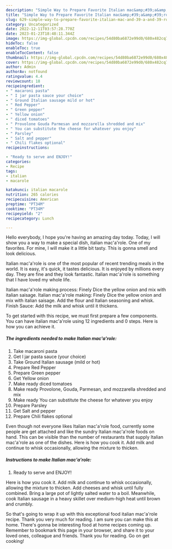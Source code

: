 ```yaml
---
description: "Simple Way to Prepare Favorite Italian mac&amp;#39;a&amp;#39;role"
title: "Simple Way to Prepare Favorite Italian mac&amp;#39;a&amp;#39;role"
slug: 629-simple-way-to-prepare-favorite-italian-mac-and-39-a-and-39-role
category: Uncategorized
date: 2022-12-11T03:57:28.770Z
date: 2023-01-23T18:48:11.344Z
image: https://img-global.cpcdn.com/recipes/54d80ba6872e99d0/680x482cq70/italian-macarole-recipe-main-photo.jpg
hideToc: false
enableToc: true
enableTocContent: false
thumbnail: https://img-global.cpcdn.com/recipes/54d80ba6872e99d0/680x482cq70/italian-macarole-recipe-main-photo.jpg
cover: https://img-global.cpcdn.com/recipes/54d80ba6872e99d0/680x482cq70/italian-macarole-recipe-main-photo.jpg
author: Admin
authorAv: notfound
ratingvalue: 4.4
reviewcount: 18
recipeingredient:
- " macaroni pasta"
- " I jar pasta sauce your choice"
- " Ground Italian sausage mild or hot"
- " Red Pepper"
- " Green pepper"
- " Yellow onion"
- " diced tomatoes"
- " Provolone Gouda Parmesan and mozzarella shredded and mix"
- " You can substitute the cheese for whatever you enjoy"
- " Parsley"
- " Salt and pepper"
- " Chili flakes optional"
recipeinstructions:

- "Ready to serve and ENJOY!"
categories:
- Recipe
tags:
- italian
- macarole

katakunci: italian macarole 
nutrition: 265 calories
recipecuisine: American
preptime: "PT34M"
cooktime: "PT34M"
recipeyield: "2"
recipecategory: Lunch

---
```



Hello everybody, I hope you're having an amazing day today. Today, I will show you a way to make a special dish, italian mac&#39;a&#39;role. One of my favorites. For mine, I will make it a little bit tasty. This is gonna smell and look delicious.

Italian mac&#39;a&#39;role is one of the most popular of recent trending meals in the world. It is easy, it's quick, it tastes delicious. It is enjoyed by millions every day. They are fine and they look fantastic. Italian mac&#39;a&#39;role is something that I have loved my whole life.

Italian mac&#39;a&#39;role making process: Finely Dice the yellow onion and mix with italian saisage. Italian mac&#39;a&#39;role making: Finely Dice the yellow onion and mix with italian saisage. Add the flour and Italian seasoning and whisk. Finish Sauce: Add the milk and whisk until it thickens.


To get started with this recipe, we must first prepare a few components. You can have italian mac&#39;a&#39;role using 12 ingredients and 0 steps. Here is how you can achieve it.

<!--inarticleads1-->

##### The ingredients needed to make Italian mac&#39;a&#39;role:

1. Take  macaroni pasta
1. Get  I jar pasta sauce (your choice)
1. Take  Ground Italian sausage (mild or hot)
1. Prepare  Red Pepper
1. Prepare  Green pepper
1. Get  Yellow onion
1. Make ready  diced tomatoes
1. Make ready  Provolone, Gouda, Parmesan, and mozzarella shredded and mix
1. Make ready  You can substitute the cheese for whatever you enjoy
1. Prepare  Parsley
1. Get  Salt and pepper
1. Prepare  Chili flakes optional


Even though not everyone likes Italian mac&#39;a&#39;role food, currently some people are get attached and like the sundry Italian mac&#39;a&#39;role foods on hand. This can be visible than the number of restaurants that supply Italian mac&#39;a&#39;role as one of the dishes. Here is how you cook it. Add milk and continue to whisk occasionally, allowing the mixture to thicken. 

<!--inarticleads2-->

##### Instructions to make Italian mac&#39;a&#39;role:


1. Ready to serve and ENJOY!

Here is how you cook it. Add milk and continue to whisk occasionally, allowing the mixture to thicken. Add cheeses and whisk until fully combined. Bring a large pot of lightly salted water to a boil. Meanwhile, cook Italian sausage in a heavy skillet over medium-high heat until brown and crumbly. 

So that's going to wrap it up with this exceptional food italian mac&#39;a&#39;role recipe. Thank you very much for reading. I am sure you can make this at home. There's gonna be interesting food at home recipes coming up. Remember to bookmark this page in your browser, and share it to your loved ones, colleague and friends. Thank you for reading. Go on get cooking!
